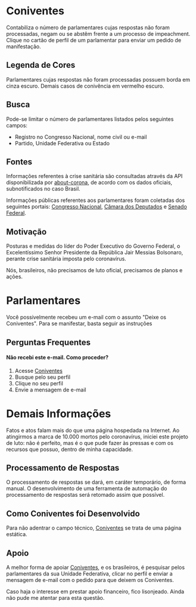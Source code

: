 
# Coniventes
Contabiliza o número de parlamentares cujas respostas não foram processadas,  negam ou se abstêm frente a um processo de impeachment. Clique no cartão de perfil de um parlamentar para enviar um pedido de manifestação.

## Legenda de Cores
Parlamentares cujas respostas não foram processadas possuem borda em cinza escuro. Demais casos de conivência em vermelho escuro.

## Busca
Pode-se limitar o número de parlamentares listados pelos seguintes campos:
+ Registro no Congresso Nacional, nome civil ou e-mail
+ Partido, Unidade Federativa ou Estado

## Fontes
Informações referentes à crise sanitária são consultadas através da API disponibilizada por [about-corona](https://about-corona.net/documentation), de acordo com os dados oficiais, subnotificados no caso Brasil. 

Informações públicas referentes aos parlamentares foram coletadas dos seguintes portais: [Congresso Nacional](https://www.congressonacional.leg.br/), [Câmara dos Deputados](https://www.camara.leg.br/) e [Senado Federal](https://www25.senado.leg.br/).

## Motivação
Posturas e medidas do líder do Poder Executivo do Governo Federal, o Excelentíssimo Senhor Presidente da República Jair Messias Bolsonaro, perante crise sanitária imposta pelo coronavírus.

Nós, brasileiros, não precisamos de luto oficial, precisamos de planos e ações.

# Parlamentares
Você possivelmente recebeu um e-mail com o assunto "Deixe os Coniventes". Para se manifestar, basta seguir as instruções

## Perguntas Frequentes

#### Não recebi este e-mail. Como proceder?
1. Acesse [Coniventes](https://cognocoder.github.io/coniventes/)
2. Busque pelo seu perfil
3. Clique no seu perfil
4. Envie a mensagem de e-mail

# Demais Informações
Fatos e atos falam mais do que uma página hospedada na Internet. Ao atingirmos a marca de 10.000 mortos pelo coronavírus, iniciei este projeto de luto: não é perfeito, mas é o que pude fazer às pressas e com os recursos que possuo, dentro de minha capacidade.

## Processamento de Respostas
O processamento de respostas se dará, em caráter temporário, de forma manual. O desenvolvimento de uma ferramenta de automação do processamento de respostas será retomado assim que possível.

## Como Coniventes foi Desenvolvido
Para não adentrar o campo técnico, [Coniventes](https://cognocoder.github.io/coniventes/) se trata de uma página estática. 

## Apoio
A melhor forma de apoiar [Coniventes](https://cognocoder.github.io/coniventes/), e os brasileiros, é pesquisar pelos parlamentares da sua Unidade Federativa, clicar no perfil e enviar a mensagem de e-mail com o pedido para que deixem os Coniventes.

Caso haja o interesse em prestar apoio financeiro, fico lisonjeado. Ainda não pude me atentar para esta questão.
